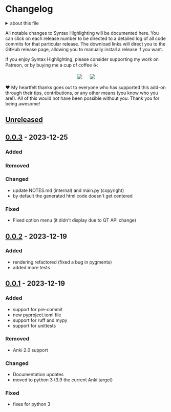# Changelog

<details>
<summary>about this file</summary>
> The format of this file is based on [Keep a Changelog](https://keepachangelog.com/en/1.0.0/), and this project adheres to [Semantic Versioning](https://semver.org/spec/v2.0.0.html).
</details>

All notable changes to Syntax Highlighting will be documented here. You can click on each release number to be directed to a detailed log of all code commits for that particular release. The download links will direct you to the GitHub release page, allowing you to manually install a release if you want.

If you enjoy Syntax Highlighting, please consider supporting my work on Patreon, or by buying me a cup of coffee :coffee::

<p align="center">
<a href="https://www.patreon.com/glutanimate" rel="nofollow" title="Support me on Patreon 😄"><img src="https://glutanimate.com/logos/patreon_button.svg"></a>      <a href="https://ko-fi.com/X8X0L4YV" rel="nofollow" title="Buy me a coffee 😊"><img src="https://glutanimate.com/logos/kofi_button.svg"></a>
</p>

:heart: My heartfelt thanks goes out to everyone who has supported this add-on through their tips, contributions, or any other means (you know who you are!). All of this would not have been possible without you. Thank you for being awesome!


## [Unreleased]

## [0.0.3] - 2023-12-25

### Added

### Removed

### Changed

- update NOTES.md (internal) and main.py (copyright)
- by default the generated html code doesn't get centered

### Fixed

- Fixed option menu (it didn't display due to QT API change)

## [0.0.2] - 2023-12-19

### Added

- rendering refactored (fixed a bug in pygments)
- added more tests


## [0.0.1] - 2023-12-19

### Added

- support for pre-commit
- new pyproject.toml file
- support for ruff and mypy
- support for unittests

### Removed

- Anki 2.0 support

### Changed

- Documentation updates
- moved to python 3 (3.9 the current Anki target)

### Fixed

- fixes for python 3


[Unreleased]: https://github.com/cav71/syntax-highlighting-ng/compare/v0.0.3...HEAD
[0.0.3]: https://github.com/cav71/syntax-highlighting-ng/compare/v0.0.2...v0.0.3
[0.0.2]: https://github.com/cav71/syntax-highlighting-ng/compare/v0.0.1...v0.0.2
[0.0.1]: https://github.com/cav71/syntax-highlighting-ng/compare/v0.0.0-beta...v0.0.1

